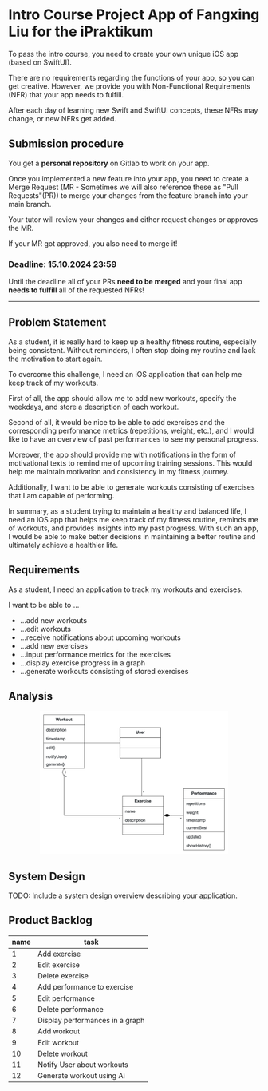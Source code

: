 # Intro Course Project App of Fangxing Liu for the iPraktikum

To pass the intro course, you need to create your own unique iOS app (based on SwiftUI).

There are no requirements regarding the functions of your app, so you can get creative.
However, we provide you with Non-Functional Requirements (NFR) that your app needs to fulfill.

After each day of learning new Swift and SwiftUI concepts, these NFRs may change, or new NFRs get added.

## Submission procedure

You get a **personal repository** on Gitlab to work on your app.

Once you implemented a new feature into your app, you need to create a Merge Request (MR - Sometimes we will also reference these as "Pull Requests"(PR)) to merge your changes from the feature branch into your main branch.

Your tutor will review your changes and either request changes or approves the MR.

If your MR got approved, you also need to merge it!

### Deadline: **15.10.2024 23:59**

Until the deadline all of your PRs **need to be merged** and your final app **needs to fulfill** all of the requested NFRs!

---

## Problem Statement

As a student, it is really hard to keep up a healthy fitness routine, especially being consistent. Without reminders, I often stop doing my routine and lack the motivation to start again.

To overcome this challenge, I need an iOS application that can help me keep track of my workouts.

First of all, the app should allow me to add new workouts, specify the weekdays, and store a description of each workout.

Second of all, it would be nice to be able to add exercises and the corresponding performance metrics (repetitions, weight, etc.), and I would like to have an overview of past performances to see my personal progress.

Moreover, the app should provide me with notifications in the form of motivational texts to remind me of upcoming training sessions. This would help me maintain motivation and consistency in my fitness journey.

Additionally, I want to be able to generate workouts consisting of exercises that I am capable of performing.

In summary, as a student trying to maintain a healthy and balanced life, I need an iOS app that helps me keep track of my fitness routine, reminds me of workouts, and provides insights into my past progress. With such an app, I would be able to make better decisions in maintaining a better routine and ultimately achieve a healthier life.

## Requirements

As a student, I need an application to track my workouts and exercises.

I want to be able to ...
- ...add new workouts
- ...edit workouts
- ...receive notifications about upcoming workouts
- ...add new exercises
- ...input performance metrics for the exercises
- ...display exercise progress in a graph
- ...generate workouts consisting of stored exercises

## Analysis
<div align="center">
<img width=75% src="./UMLClassDiagram.png" alt="Analysis Model of the Fitness Tracker App">
</div>

## System Design

TODO: Include a system design overview describing your application.

## Product Backlog

| name   |  task  |
| ------ | ------ |
|   1    | Add exercise |
|   2    | Edit exercise |
|   3    | Delete exercise |
|   4    | Add performance to exercise |
|   5    | Edit performance |
|   6    | Delete performance |
|   7    | Display performances in a graph |
|   8    | Add workout |
|   9    | Edit workout |
|   10   | Delete workout |
|   11   | Notify User about workouts |
|   12   | Generate workout using Ai |
